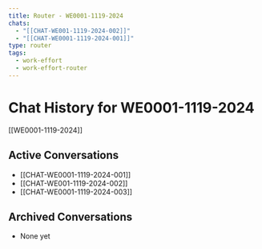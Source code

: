 ```yaml
---
title: Router - WE0001-1119-2024
chats:
  - "[[CHAT-WE001-1119-2024-002]]"
  - "[[CHAT-WE0001-1119-2024-001]]"
type: router
tags:
  - work-effort
  - work-effort-router
---
```

# Chat History for WE0001-1119-2024

[[WE0001-1119-2024]]

## Active Conversations
- [[CHAT-WE0001-1119-2024-001]]
- [[CHAT-WE001-1119-2024-002]]
- [[CHAT-WE0001-1119-2024-003]]

## Archived Conversations
- None yet



